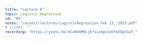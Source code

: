 ```yaml
---
title: "Lecture 8"
topic: Logistic Regression
id: "08"
notes: "/assets/lectures/LogisticRegression Feb 12, 2025.pdf"
# slides: ""
recording: "https://youtu.be/eCa0UXM6LjE?si=6gv1xbfG5OpV1wT_"
---
```


